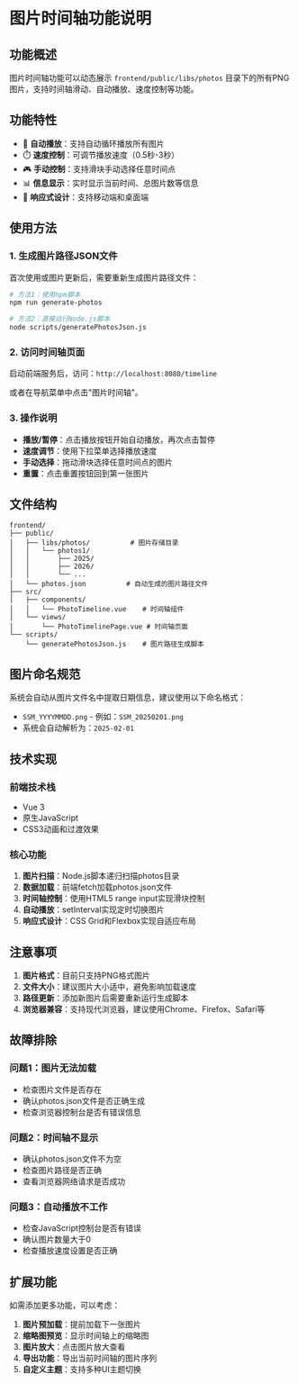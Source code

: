 # 图片时间轴功能说明

## 功能概述

图片时间轴功能可以动态展示 `frontend/public/libs/photos` 目录下的所有PNG图片，支持时间轴滑动、自动播放、速度控制等功能。

## 功能特性

- 🎯 **自动播放**：支持自动循环播放所有图片
- ⏱️ **速度控制**：可调节播放速度（0.5秒-3秒）
- 🎮 **手动控制**：支持滑块手动选择任意时间点
- 📊 **信息显示**：实时显示当前时间、总图片数等信息
- 📱 **响应式设计**：支持移动端和桌面端

## 使用方法

### 1. 生成图片路径JSON文件

首次使用或图片更新后，需要重新生成图片路径文件：

```bash
# 方法1：使用npm脚本
npm run generate-photos

# 方法2：直接运行Node.js脚本
node scripts/generatePhotosJson.js
```

### 2. 访问时间轴页面

启动前端服务后，访问：`http://localhost:8080/timeline`

或者在导航菜单中点击"图片时间轴"。

### 3. 操作说明

- **播放/暂停**：点击播放按钮开始自动播放，再次点击暂停
- **速度调节**：使用下拉菜单选择播放速度
- **手动选择**：拖动滑块选择任意时间点的图片
- **重置**：点击重置按钮回到第一张图片

## 文件结构

```
frontend/
├── public/
│   ├── libs/photos/          # 图片存储目录
│   │   └── photos1/
│   │       ├── 2025/
│   │       ├── 2026/
│   │       └── ...
│   └── photos.json          # 自动生成的图片路径文件
├── src/
│   ├── components/
│   │   └── PhotoTimeline.vue    # 时间轴组件
│   └── views/
│       └── PhotoTimelinePage.vue # 时间轴页面
└── scripts/
    └── generatePhotosJson.js    # 图片路径生成脚本
```

## 图片命名规范

系统会自动从图片文件名中提取日期信息，建议使用以下命名格式：

- `SSM_YYYYMMDD.png` - 例如：`SSM_20250201.png`
- 系统会自动解析为：`2025-02-01`

## 技术实现

### 前端技术栈
- Vue 3
- 原生JavaScript
- CSS3动画和过渡效果

### 核心功能
1. **图片扫描**：Node.js脚本递归扫描photos目录
2. **数据加载**：前端fetch加载photos.json文件
3. **时间轴控制**：使用HTML5 range input实现滑块控制
4. **自动播放**：setInterval实现定时切换图片
5. **响应式设计**：CSS Grid和Flexbox实现自适应布局

## 注意事项

1. **图片格式**：目前只支持PNG格式图片
2. **文件大小**：建议图片大小适中，避免影响加载速度
3. **路径更新**：添加新图片后需要重新运行生成脚本
4. **浏览器兼容**：支持现代浏览器，建议使用Chrome、Firefox、Safari等

## 故障排除

### 问题1：图片无法加载
- 检查图片文件是否存在
- 确认photos.json文件是否正确生成
- 检查浏览器控制台是否有错误信息

### 问题2：时间轴不显示
- 确认photos.json文件不为空
- 检查图片路径是否正确
- 查看浏览器网络请求是否成功

### 问题3：自动播放不工作
- 检查JavaScript控制台是否有错误
- 确认图片数量大于0
- 检查播放速度设置是否正确

## 扩展功能

如需添加更多功能，可以考虑：

1. **图片预加载**：提前加载下一张图片
2. **缩略图预览**：显示时间轴上的缩略图
3. **图片放大**：点击图片放大查看
4. **导出功能**：导出当前时间轴的图片序列
5. **自定义主题**：支持多种UI主题切换 